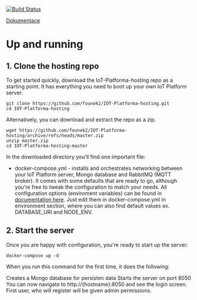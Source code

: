 [![Build Status](https://jenkins.iotplatforma.cloud/buildStatus/icon?job=IoT+Platform%2Frelease)](https://jenkins.iotplatforma.cloud/job/IoT%20Platform/job/release/)

[Dokumentace](https://docs.iotplatforma.cloud)

# Up and running

## 1. Clone the hosting repo

To get started quickly, download the IoT-Platforma-hosting repo as a starting point. It has everything you need to boot up your own IoT Platform server.

```
git clone https://github.com/founek2/IOT-Platforma-hosting.git
cd IOT-Platforma-hosting
```

Alternatively, you can download and extract the repo as a zip.

```
wget https://github.com/founek2/IOT-Platforma-hosting/archive/refs/heads/master.zip
unzip master.zip
cd IOT-Platforma-hosting-master
```

In the downloaded directory you'll find one important file:

-   docker-compose.yml - installs and orchestrates networking between your IoT Platform server, Mongo database and RabbitMQ (MQTT broker). It comes with some defaults that are ready to go, although you're free to tweak the configuration to match your needs. All configuration options (enviroment variables) can be found in [documentation here](https://docs.iotplatforma.cloud/#/quickstart?id=enviroment-promněné). Just edit them in docker-compose.yml in environment section, where you can also find default values ex. DATABASE_URI and NODE_ENV.

## 2. Start the server

Once you are happy with configuration, you're ready to start up the server:

```
docker-compose up -d
```

When you run this command for the first time, it does the following:

Creates a Mongo database for persisten data
Starts the server on port 8050
You can now navigate to http://{hostname}:8050 and see the login screen. First user, who will register will be given admin permissions.
